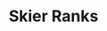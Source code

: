 ---
title: "Skier Ranks"
description: "See how all the skiers stack up in their accomplishments"
image: '/img/combined-duo.jpg'
---